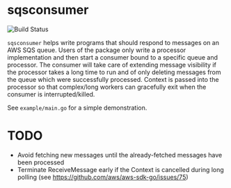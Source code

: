 # sqsconsumer

![Build Status](https://travis-ci.org/Wattpad/sqsconsumer.svg?branch=master)

`sqsconsumer` helps write programs that should respond to messages on an AWS SQS queue. Users of the package only write a processor implementation and then start a consumer bound to a specific queue and processor. The consumer will take care of extending message visibility if the processor takes a long time to run and of only deleting messages from the queue which were successfully processed. Context is passed into the processor so that complex/long workers can gracefully exit when the consumer is interrupted/killed.

See `example/main.go` for a simple demonstration.

# TODO

- Avoid fetching new messages until the already-fetched messages have been processed
- Terminate ReceiveMessage early if the Context is cancelled during long polling (see https://github.com/aws/aws-sdk-go/issues/75)
